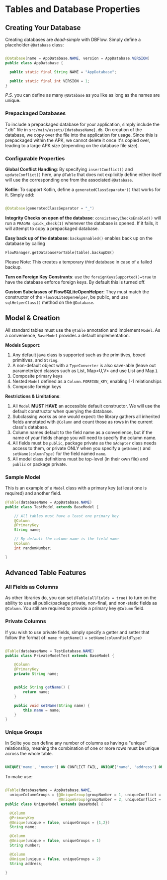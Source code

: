 # Tables and Database Properties

## Creating Your Database

Creating databases are _dead-simple_ with DBFlow. Simply define a placeholder ```@Database``` class:

```java

@Database(name = AppDatabase.NAME, version = AppDatabase.VERSION)
public class AppDatabase {

  public static final String NAME = "AppDatabase";

  public static final int VERSION = 1;
}


```

_P.S._ you can define as many ```@Database``` as you like as long as the names are unique.

### Prepackaged Databases

To include a prepackaged database for your application, simply include the ".db" file in
`src/main/assets/{databaseName}.db`. On creation of the database, we copy over the file into the
application for usage. Since this is prepackaged within the APK, we cannot delete it once it's copied over,
leading to a large APK size (depending on the database file size).

### Configurable Properties

**Global Conflict Handling**: By specifying `insertConflict()` and `updateConflict()` here,
any `@Table` that does not explicitly define either itself will use the corresponding one from the associated `@Database`.


**Kotlin**: To support Kotlin, define a ```generatedClassSeparator()```
that works for it. Simply add:

```java

@Database(generatedClassSeparator = "_")

```

**Integrity Checks on open of the database**: ```consistencyChecksEnabled()``` will run a ```PRAGMA quick_check(1)``` whenever the database is opened. If it fails, it will attempt to copy a prepackaged database.

**Easy back up of the database**: ```backupEnabled()``` enables back up on the database by calling
```
FlowManager.getDatabaseForTable(table).backupDB()
```

Please Note: This creates a temporary _third_ database in case of a failed backup.

**Turn on Foreign Key Constrants**: use the `foreignKeysSupported()=true` to have the database enforce foreign keys. By default this is turned off.

**Custom Subclasses of FlowSQLiteOpenHelper**: They must match the constructor of the
`FlowSQLiteOpenHelper`, be public, and use `sqlHelperClass()` method on the `@Database`.

## Model & Creation

All standard tables must use the `@Table` annotation and implement `Model`. As a convenience, `BaseModel` provides a default implementation.

**Models Support**:

  1. Any default java class is supported such as the primitives, boxed primitives, and ```String```.
  2. A non-default object with a ```TypeConverter``` is also save-able (leave out parameterized
    classes such as List<T>, Map<U,V> and use List and Map.).
  3. Composite primary keys
  4. Nested ```Model``` defined as a ```Column.FOREIGN_KEY```, enabling 1-1 relationships
  5. Composite foreign keys

**Restrictions & Limitations**:
  1. All ```Model``` **MUST HAVE** an accessible default constructor. We will use the default constructor when querying the database.
  2. Subclassing works as one would expect: the library gathers all inherited fields annotated with ```@Column``` and count those as rows in the current class's database.
  3. Column names default to the field name as a convenience, but if the name of your fields change you will need to specify the column name.
  4. All fields must be ```public```, package private as the ```$Adapter``` class needs access to them,
  or private ONLY when you specify a `getName()` and `setName(columnType)` for the field named `name`.
  5. All model class definitions must be top-level (in their own file) and ```public``` or package private.

### Sample Model

This is an example of a ```Model``` class with a primary key (at least one is required) and another field.

```java
@Table(databaseName = AppDatabase.NAME)
public class TestModel extends BaseModel {

    // All tables must have a least one primary key
    @Column
    @PrimaryKey
    String name;

    // By default the column name is the field name
    @Column
    int randomNumber;

}

```

## Advanced Table Features

### All Fields as Columns

As other libraries do, you can set ```@Table(allFields = true)``` to turn on the ability to use all public/package private, non-final, and non-static fields as ```@Column```. You still are required to provide a primary key `@Column` field.

### Private Columns

If you wish to use private fields, simply specify a getter and setter that follow
the format of: `name` -> `getName()` + `setName(columnFieldType)`

```java

@Table(databaseName = TestDatabase.NAME)
public class PrivateModelTest extends BaseModel {

    @Column
    @PrimaryKey
    private String name;


    public String getName() {
        return name;
    }

    public void setName(String name) {
        this.name = name;
    }
}

```

### Unique Groups

In Sqlite you can define any number of columns as having a "unique" relationship, meaning the combination of one or more rows must be unique across the whole table.

```SQL

UNIQUE('name', 'number') ON CONFLICT FAIL, UNIQUE('name', 'address') ON CONFLICT ROLLBACK

```

To make use:

```java

@Table(databaseName = AppDatabase.NAME,
  uniqueColumnGroups = {@UniqueGroup(groupNumber = 1, uniqueConflict = ConflictAction.FAIL),
                        @UniqueGroup(groupNumber = 2, uniqueConflict = ConflictAction.ROLLBACK))
public class UniqueModel extends BaseModel {

  @Column
  @PrimaryKey
  @Unique(unique = false, uniqueGroups = {1,2})
  String name;

  @Column
  @Unique(unique = false, uniqueGroups = 1)
  String number;

  @Column
  @Unique(unique = false, uniqueGroups = 2)
  String address;

}

```

